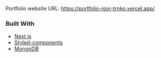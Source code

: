 Portfolio website URL: https://portfolio-igor-trnko.vercel.app/

### Built With

- [Next.js](https://nextjs.org/)
- [Styled-components](https://styled-components.com/)
- [MongoDB](https://www.mongodb.com/)
